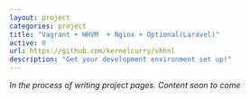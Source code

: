 ```yaml
---
layout: project
categories: project
title: "Vagrant + HHVM  + Nginx + Optional(Laravel)"
active: 0
url: https://github.com/kernelcurry/vhhnl
description: "Get your development environment set up!"
---
```


*In the process of writing project pages.  Content soon to come*